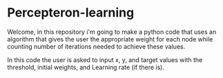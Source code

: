 # Percepteron-learning


Welcome, in this repository i'm going to make a python code that uses an algorithm that gives the user the appropriate weight for each node while counting number of iterations needed to achieve these values.

In this code the user is asked to input x, y, and target values with the threshold, initial weights, and Learning rate (if there is).
